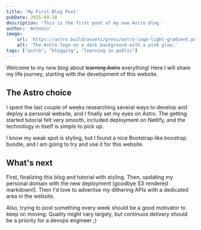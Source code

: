 ```yaml
---
title: 'My First Blog Post'
pubDate: 2025-09-18
description: 'This is the first post of my new Astro blog.'
author: 'Antonio'
image:
    url: 'https://astro.build/assets/press/astro-logo-light-gradient.png'
    alt: 'The Astro logo on a dark background with a pink glow.'
tags: ["astro", "blogging", "learning in public"]
---
```


Welcome to my _new blog_ about ~~learning Astro~~ everything! Here I will share my life journey, starting with the development of this website.

## The Astro choice

I spent the last couple of weeks researching several ways to develop and deploy a personal website, and I finally set my eyes on Astro. The getting started tutorial felt very smooth, included deployment on Netlify, and the technology in itself is simple to pick up. 

I know my weak spot is styling, but I found a nice Bootstrap like boostrap bundle, and I am going to try and use it for this website. 

## What's next

First, finalizing this blog and tutorial with styling. Then, updating my personal domain with the new deployment (goodbye S3 rendered markdown!). Then I'd love to advertise my dithering APIs with a dedicated area in the website. 

Also, trying to post something every week should be a good motivator to keep on moving. Quality might vary largely, but continuos delivery should be a priority for a devops engineer ;)

